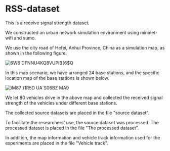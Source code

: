 # RSS-dataset

This is a receive signal strength dataset.

We constructed an urban network simulation environment using mininet-wifi and sumo.

We use the city road of Hefei, Anhui Province, China as a simulation map, as shown in the following figure.

![6W6 DFNNU4KQ8VUPIB{6$Q](https://user-images.githubusercontent.com/107245648/211468812-0fec183a-a161-41eb-bf89-e2ee6c94a227.png)


In this map scenario, we have arranged 24 base stations, and the specific location map of the base stations is shown below.

![)M87 }1R5D UA`S06BZ MA9](https://user-images.githubusercontent.com/107245648/211469056-9e245969-f545-4bc6-8230-c189128dfc5f.png)

We let 80 vehicles drive in the above map and collected the received signal strength of the vehicles under different base stations.

The collected source datasets are placed in the file "source dataset".

To facilitate the researchers' use, the source dataset was processed. The processed dataset is placed in the file "The processed dataset".

In addition, the map information and vehicle track information used for the experiments are placed in the file "Vehicle track".

